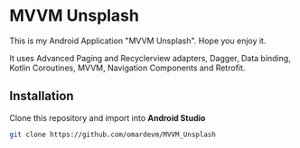 # MVVM Unsplash
This is my Android Application "MVVM Unsplash". Hope you enjoy it.

It uses Advanced Paging and Recyclerview adapters, Dagger, Data binding, Kotlin Coroutines, MVVM, Navigation Components and Retrofit.

## Installation
Clone this repository and import into **Android Studio**
```bash
git clone https://github.com/omardevm/MVVM_Unsplash
```